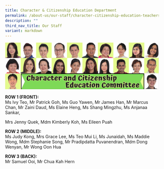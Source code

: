 ```yaml
---
title: Character & Citizenship Education Department
permalink: /about-us/our-staff/character-citizenship-education-teachers/
description: ""
third_nav_title: Our Staff
variant: markdown
---
```

<img src="/images/2024%20Photos/Banners/CCE_Committee_2024.png">




**ROW 1 (FRONT):**  <br>
Ms Ivy Teo, Mr Patrick Goh, Ms Guo Yawen, Mr James Han, Mr Marcus Chan, Mr Zaini Daud, Ms Elaine Heng, Ms Shang Mingzhu, Ms Anjanaa Sankar, 

Mrs Jenny Quek,     Mdm Kimberly Koh, Ms Eileen Puah

**ROW 2 (MIDDLE):**  <br>
Ms Judy Kong, Mrs Grace Lee, Ms Teo Mui Li, Ms Junaidah, Ms Maddie Wong, Mdm Stephanie Song, Mr Pradipdatta Puvanendran, Mdm Dong Wenyan, Mr Wong Oon Hua

**ROW 3 (BACK):** <br>
Mr Samuel Ooi, Mr Chua Kah Hern
 